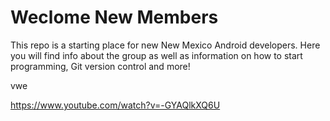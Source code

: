 # Weclome New Members

This repo is a starting place for new New Mexico Android developers. Here you will find info about the group as well as information on how to start programming, Git version control and more!

vwe


https://www.youtube.com/watch?v=-GYAQlkXQ6U
